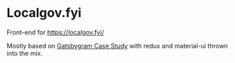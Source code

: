 # Localgov.fyi

Front-end for https://localgov.fyi/

Mostly based on [Gatsbygram Case Study](https://www.gatsbyjs.org/blog/gatsbygram-case-study/) with redux and material-ui thrown into the mix.
